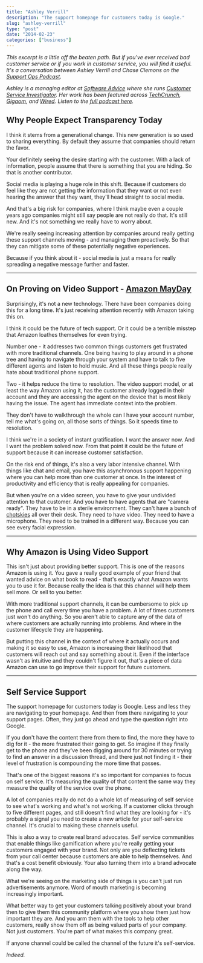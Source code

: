 ```yaml
---
title: "Ashley Verrill"
description: "The support homepage for customers today is Google."
slug: "ashley-verrill"  
type: "post"
date: "2014-02-23"
categories: ["business"]
---
```



*This excerpt is a little off the beaten path. But if you've ever received bad customer service or if you work in customer service, you will find it useful. It's a conversation between Ashley Verrill and Chase Clemons  on the [Support Ops Podcast](http://supportops.co/podcast/).* 

*Ashley is a managing editor at [Software Advice](http://www.softwareadvice.com/) where she runs [Customer Service Investigator](http://csi.softwareadvice.com/). Her work has been featured across [TechCrunch](http://techcrunch.com/2013/07/28/how-apple-gets-at-home-workers-to-work/), [Gigaom](https://gigaom.com/2013/05/26/how-can-we-provide-better-customer-service-create-software-that-lets-customers-serve-each-other/), and [Wired](http://insights.wired.com/profiles/blogs/how-to-find-the-best-social-app-for-your-business-in-60-seconds?xg_source=activity#axzz33o2kljRq). Listen to the [full podcast here](http://supportops.co/episode-28-investigating-customer-service-with-ashley-verrill/).* 

## Why People Expect Transparency Today

I think it stems from a generational change. This new generation is so used to sharing everything. By default they assume that companies should return the favor. 

Your definitely seeing the desire starting with the customer. With a lack of information, people assume that there is something that you are hiding. So that is another contributor. 

Social media is playing a huge role in this shift. Because if customers do feel like they are not getting the information that they want or not even hearing the answer that they want, they'll head straight to social media. 

And that's a big risk for companies, where I think maybe even a couple years ago companies might still say people are not really do that. It's still new. And it's not something we really have to worry about. 

We're really seeing increasing attention by companies around really getting these support channels moving - and managing them proactively. So that they can mitigate some of these potentially negative experiences. 

Because if you think about it - social media is just a means for really spreading a negative message further and faster. 

* * * 

## On Proving on Video Support - [Amazon MayDay](http://www.amazon.com/gp/help/customer/display.html?nodeId=201349900)

Surprisingly, it's not a new technology. There have been companies doing this for a long time. It's just receiving attention recently with Amazon taking this on. 

I think it could be the future of tech support. Or it could be a terrible misstep that Amazon loathes themselves for even trying. 

Number one - it addresses two common things customers get frustrated with more traditional channels. One being having to play around in a phone tree and having to navigate through your system and have to talk to five different agents and listen to hold music. And all these things people really hate about traditional phone support. 

Two - it helps reduce the time to resolution. The video support model, or at least the way Amazon using it, has the customer already logged in their account and they are accessing the agent on the device that is most likely having the issue. The agent has immediate context into the problem. 

They don't have to walkthrough the whole can I have your account number, tell me what's going on, all those sorts of things. So it speeds time to resolution. 

I think we're in a society of instant gratification. I want the answer now. And I want the problem solved now. From that point it could be the future of support because it can increase customer satisfaction. 

On the risk end of things, it's also a very labor intensive channel. With things like chat and email, you have this asynchronous support happening where you can help more than one customer at once. In the interest of productivity and efficiency that is really appealing for companies. 

But when you're on a video screen, you have to give your undivided attention to that customer. And you have to have agents that are "camera ready". They have to be in a sterile environment. They can't have a bunch of [chotskies](http://www.google.com/imgres?imgurl=&imgrefurl=http%3A%2F%2Fvolcanicensemble.blogspot.com%2F2013%2F05%2F10-fictional-restaurants-i-fantasize.html&h=0&w=0&tbnid=Q-N_Tr1DOx278M&zoom=1&tbnh=194&tbnw=240&docid=FRBLvX0WGUI7-M&tbm=isch&ei=IuuQU-3WB8yXyAT22oDYAw&ved=0CAsQsCUoAw) all over their desk. They need to have video. They need to have a microphone. They need to be trained in a different way. Because you can see every facial expression. 

* * * 

## Why Amazon is Using Video Support 

This isn't just about providing better support. This is one of the reasons Amazon is using it. You gave a really good example of your friend that wanted advice on what book to read - that's exactly what Amazon wants you to use it for. Because really the idea is that this channel will help them sell more. Or sell to you better. 

With more traditional support channels, it can be cumbersome to pick up the phone and call every time you have a problem. A lot of times customers just won't do anything. So you aren't able to capture any of the data of where customers are actually running into problems. And where in the customer lifecycle they are happening. 

But putting this channel in the context of where it actually occurs and making it so easy to use, Amazon is increasing their likelihood that customers will reach out and say something about it. Even if the interface wasn't as intuitive and they couldn't figure it out, that's a piece of data Amazon can use to go improve their support for future customers. 

* * * 

## Self Service Support

The support homepage for customers today is Google. Less and less they are navigating to your homepage. And then from there navigating to your support pages. Often, they just go ahead and type the question right into Google. 

If you don't have the content there from them to find, the more they have to dig for it - the more frustrated their going to get. So imagine if they finally get to the phone and they've been digging around for 30 minutes or trying to find an answer in a discussion thread, and there just not finding it - their level of frustration is compounding the more time that passes. 

That's one of the biggest reasons it's so important for companies to focus on self service. It's measuring the quality of that content the same way they measure the quality of the service over the phone. 

A lot of companies really do not do a whole lot of measuring of self service to see what's working and what's not working. If a customer clicks through to five different pages, and still doesn't find what they are looking for - it's probably a signal you need to create a new article for your self-service channel. It's crucial to making these channels useful. 

This is also a way to create real brand advocates. Self service communities that enable things like gamification where you're really getting your customers engaged with your brand. Not only are you deflecting tickets from your call center because customers are able to help themselves. And that's a cost benefit obviously. Your also turning them into a brand advocate along the way. 

What we're seeing on the marketing side of things is you can't just run advertisements anymore. Word of mouth marketing is becoming increasingly important. 

What better way to get your customers talking positively about your brand then to give them this community platform where you show them just how important they are. And you arm them with the tools to help other customers, really show them off as being valued parts of your company. Not just customers. You're part of what makes this company great. 

If anyone channel could be called the channel of the future it's self-service.  

*Indeed.* 

